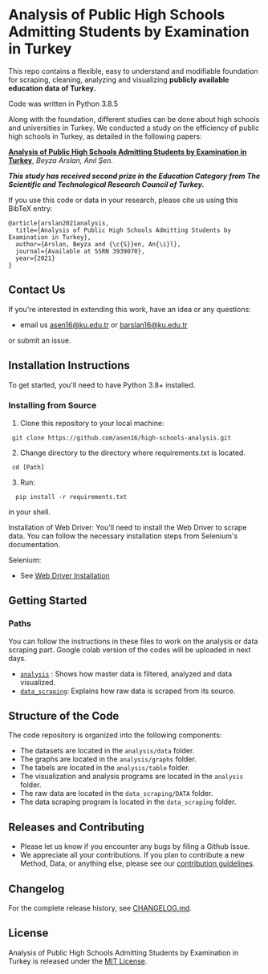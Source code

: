 # Analysis of Public High Schools Admitting Students by Examination in Turkey


This repo contains a flexible, easy to understand and modifiable foundation for scraping, cleaning, analyzing and visualizing **publicly available education data of Turkey.**

Code was written in Python 3.8.5

Along with the foundation, different studies can be done about high schools and universities in Turkey. We conducted a study on the efficiency of public high schools in Turkey, as detailed in the following papers:


**[Analysis of Public High Schools Admitting Students by Examination in Turkey](https://papers.ssrn.com/sol3/papers.cfm?abstract_id=3939070)**,
*Beyza Arslan, Anıl Şen.*

***This study has received second prize in the Education Category from The Scientific and Technological Research Council of Turkey.***

If you use this code or data in your research, please cite us using this BibTeX entry:

```
@article{arslan2021analysis,
  title={Analysis of Public High Schools Admitting Students by Examination in Turkey},
  author={Arslan, Beyza and {\c{S}}en, An{\i}l},
  journal={Available at SSRN 3939070},
  year={2021}
}
```

## Contact Us

If you're interested in extending this work, have an idea or any questions:
- email us  asen16@ku.edu.tr or barslan16@ku.edu.tr 

or submit an issue.

## Installation Instructions

To get started, you'll need to have Python 3.8+ installed.


### Installing from Source

1. Clone this repository to your local machine:

  ```
   git clone https://github.com/asen16/high-schools-analysis.git
   ```

2. Change directory to the directory where requirements.txt is located.


  ```pyfunctiontypecomment
   cd [Path]
   ```

3. Run:

 ```pyfunctiontypecomment
   pip install -r requirements.txt
   ```
   in your shell.


Installation of Web Driver: You'll need to install the Web Driver to scrape data. You can follow the necessary installation steps from Selenium's documentation.

Selenium:
- See [Web Driver Installation](https://www.selenium.dev/selenium/docs/api/py/index.html#installing)


## Getting Started

### Paths
You can follow the instructions in these files to work on the analysis or data scraping part. Google colab version of the codes will be uploaded in next days.

- [`analysis`](https://github.com/asen16/high-schools-analysis/tree/main/analysis) : Shows how master data is filtered, analyzed and data visualized.
- [`data_scraping`](https://github.com/asen16/high-schools-analysis/tree/main/data_scraping): Explains how raw data is scraped from its source.

## Structure of the Code

The code repository is organized into the following components:

- The datasets are located in the `analysis/data` folder.
- The graphs are located in the `analysis/graphs` folder.
- The tabels are located in the `analysis/table` folder.
- The visualization and analysis programs are located in the `analysis` folder.
- The raw data are located in the `data_scraping/DATA` folder.
- The data scraping program is located in the `data_scraping` folder.

## Releases and Contributing

- Please let us know if you encounter any bugs by filing a Github issue.
- We appreciate all your contributions. If you plan to contribute a new Method, Data, or anything else, please see our [contribution guidelines](https://www.github.com/asen16/high-schools-analysis/blob/main/CONTRIBUTING.md).

## Changelog

For the complete release history, see [CHANGELOG.md](https://www.github.com/asen16/high-schools-analysis/blob/main/CHANGELOG.md).

## License

Analysis of Public High Schools Admitting Students by Examination in Turkey is released under the [MIT License](https://www.github.com/asen16/high-schools-analysis/blob/main/LICENSE).
